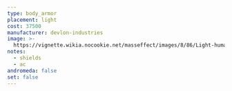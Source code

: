 ```yaml
---
type: body_armor
placement: light
cost: 37500
manufacturer: devlon-industries
image: >-
  https://vignette.wikia.nocookie.net/masseffect/images/8/86/Light-human-Liberator.png/revision/latest/scale-to-width-down/160?cb=20100209143513
notes:
  - shields
  - ac
andromeda: false
set: false
---
```

